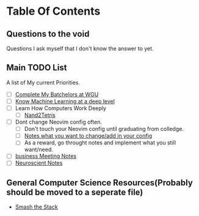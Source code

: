 # Table Of Contents

## Questions to the void
Questions I ask myself that I don't know the answer to yet.


## Main TODO List
A list of My current Priorities.

- [ ] [Complete My Batchelors at WGU](/WGU/index)
- [ ] [Know Machine Learning at a deep level](ML/index)
- [ ] Learn How Computers Work Deeply
    - [ ] [Nand2Tetris](Nand2Tetris/)
- [ ] Dont change Neovim config often.
    - [ ] Don't touch your Neovim config until graduating from colledge.
    - [ ] [Notes what you want to change/add in your config](ConfigNotes.md)
    - [ ] As a reward, go throught notes and implement what you still want/need.

- [ ] [business Meeting Notes](BusinessMeetingNotes)
- [ ] [Neuroscient Notes](NeuroscientNotes)
## General Computer Science Resources(Probably should be moved to a seperate file)
- [Smash the Stack](https://insecure.org/stf/smashstack.html)

